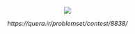 <div align="center">
  <img src="https://raw.githubusercontent.com/Mehranalam/Quera/main/HellpToCapy/HelpCapy.jpg">
  <p><i>https://quera.ir/problemset/contest/8838/</i></p>
  </div>
